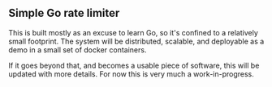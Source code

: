 ## Simple Go rate limiter
This is built mostly as an excuse to learn Go, so it's confined to a relatively small footprint. 
The system will be distributed, scalable, and deployable as a demo in a small set of docker containers. 

If it goes beyond that, and becomes a usable piece of software, this will be updated with more details. For now this is very much a work-in-progress. 

